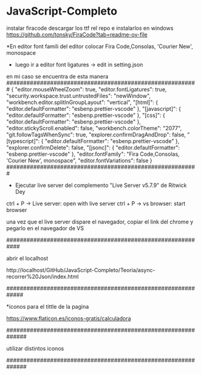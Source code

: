 # JavaScript-Completo

instalar firacode
descargar los ttf rel repo e instalarlos en windows
https://github.com/tonsky/FiraCode?tab=readme-ov-file

*En editor font famili del editor colocar
Fira Code,Consolas, 'Courier New', monospace
* luego ir a editor font ligatures -> edit in setting.json

en mi caso se encuentra de esta manera 
#########################################################
{
    "editor.mouseWheelZoom": true,
    "editor.fontLigatures": true,
    "security.workspace.trust.untrustedFiles": "newWindow",
    "workbench.editor.splitInGroupLayout": "vertical",
    "[html]": {
        "editor.defaultFormatter": "esbenp.prettier-vscode"
    },
    "[javascript]": {
        "editor.defaultFormatter": "esbenp.prettier-vscode"
    },
    "[css]": {
        "editor.defaultFormatter": "esbenp.prettier-vscode"
    },
    "editor.stickyScroll.enabled": false,
    "workbench.colorTheme": "2077",
    "git.followTagsWhenSync": true,
    "explorer.confirmDragAndDrop": false,
    "[typescript]": {
        "editor.defaultFormatter": "esbenp.prettier-vscode"
    },
    "explorer.confirmDelete": false,
    "[jsonc]": {
        "editor.defaultFormatter": "esbenp.prettier-vscode"
    },
    "editor.fontFamily": "Fira Code,Consolas, 'Courier New', monospace",
    "editor.fontVariations": false
}
#########################################################

* Ejecutar live server del complemento "Live Server v5.7.9" de Ritwick Dey

ctrl + P -> Live server: open with live server
ctrl + P -> vs browser: start browser

una vez que el live server dispare el navegador, copiar el link del chrome y pegarlo en el navegador de VS

############################################################

abrir el localhost

http://localhost/GitHub/JavaScript-Completo/Teoria/async-recorrer%20Json/index.html

#############################################################

*iconos para el tittle de la pagina

https://www.flaticon.es/iconos-gratis/calculadora

##############################################################

utilizar distintos iconos

<!--<script src="https://kit.fontawesome.com/5cc0edbc72.js" crossorigin="anonymous"></script>-->

##############################################################